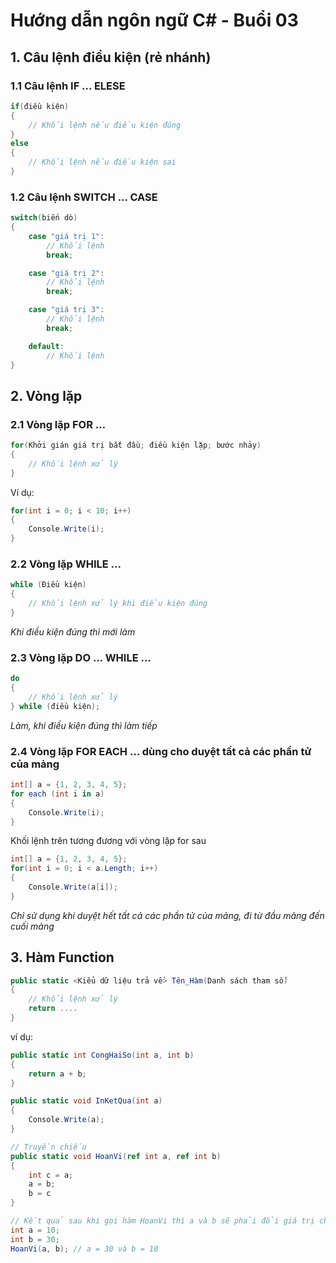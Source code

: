 # Hướng dẫn ngôn ngữ C# - Buổi 03

## 1. Câu lệnh điều kiện (rẻ nhánh)

### 1.1 Câu lệnh IF ... ELESE

```c#
if(điều kiện)
{
    // Khối lệnh nếu điều kiện đúng
}
else 
{
    // Khối lệnh nếu điều kiện sai
}
```

### 1.2 Câu lệnh SWITCH ... CASE

```c#
switch(biến dò)
{
    case "giá trị 1":
        // Khối lệnh
        break;

    case "giá trị 2":
        // Khối lệnh
        break;

    case "giá trị 3":
        // Khối lệnh
        break;

    default:
        // Khối lệnh
}
```

## 2. Vòng lặp

### 2.1 Vòng lặp FOR ...

```c#
for(Khởi gián giá trị bắt đầu; điều kiện lặp; bước nhảy)
{
    // Khối lệnh xử lý
}
```

Ví dụ:

```c#
for(int i = 0; i < 10; i++)
{
    Console.Write(i);
}
```

### 2.2 Vòng lặp WHILE ...

```c#
while (Điều kiện)
{
    // Khối lệnh xử lý khi điều kiện đúng
}
```

*Khi điều kiện đúng thì mới làm*

### 2.3 Vòng lặp DO ... WHILE ... 

```c#
do
{
    // Khối lệnh xử lý
} while (điều kiện);
```

*Làm, khi điều kiện đúng thì làm tiếp*

### 2.4 Vòng lặp FOR EACH ... dùng cho duyệt tất cả các phần tử của mảng

```c#
int[] a = {1, 2, 3, 4, 5};
for each (int i in a)
{
    Console.Write(i);
}
```

Khối lệnh trên tương đương với vòng lặp for sau

```c#
int[] a = {1, 2, 3, 4, 5};
for(int i = 0; i < a.Length; i++)
{
    Console.Write(a[i]);
}
```

*Chỉ sử dụng khi duyệt hết tất cả các phần tử của mảng, đi từ đầu mảng đến cuối mảng*

## 3. Hàm Function

```c#
public static <Kiểu dữ liệu trả về> Tên_Hàm(Danh sách tham số)
{
    // Khối lệnh xử lý
    return ....
}
```

ví dụ:
```c#
public static int CongHaiSo(int a, int b)
{
    return a + b;
}

public static void InKetQua(int a)
{
    Console.Write(a);
}

// Truyền chiếu
public static void HoanVi(ref int a, ref int b)
{
    int c = a;
    a = b; 
    b = c
}

// Kết quả sau khi gọi hàm HoanVi thì a và b sẽ phải đổi giá trị cho nhau
int a = 10; 
int b = 30;
HoanVi(a, b); // a = 30 và b = 10
```